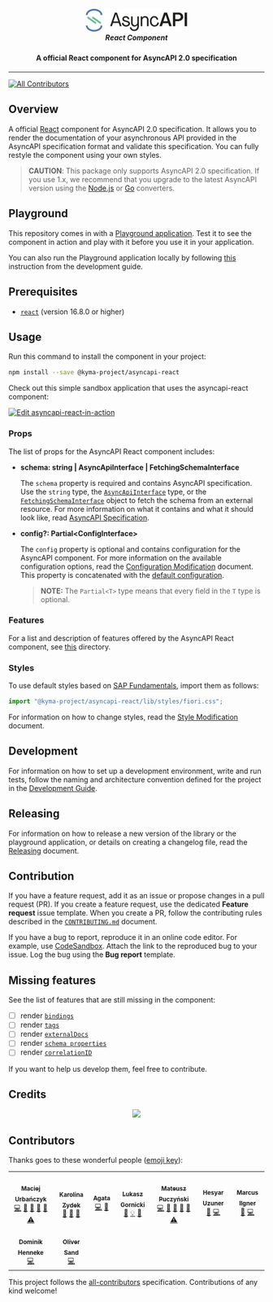 <h5 align="center">
  <img src="./.github/assets/logo.png" alt="AsyncAPI logo" width="200">
  <br>
  React Component
</h5>
<h4 align="center">A official React component for AsyncAPI 2.0 specification</h4>

---

[![All Contributors](https://img.shields.io/badge/all_contributors-5-orange.svg?style=flat-square)](#contributors)

## Overview

A official [React](https://reactjs.org/) component for AsyncAPI 2.0 specification. It allows you to render the documentation of your asynchronous API provided in the AsyncAPI specification format and validate this specification. You can fully restyle the component using your own styles.

> **CAUTION**: This package only supports AsyncAPI 2.0 specification. If you use 1.x, we recommend that you upgrade to the latest AsyncAPI version using the [Node.js](https://github.com/asyncapi/converter) or [Go](https://github.com/asyncapi/converter-go) converters.

## Playground

This repository comes in with a [Playground application](https://asyncapi.github.io/asyncapi-react/). Test it to see the component in action and play with it before you use it in your application.

You can also run the Playground application locally by following [this](./docs/development/guide.md#install-dependencies) instruction from the development guide.

## Prerequisites

- [`react`](https://github.com/facebook/react/) (version 16.8.0 or higher)

## Usage

Run this command to install the component in your project:

```sh
npm install --save @kyma-project/asyncapi-react
```

Check out this simple sandbox application that uses the asyncapi-react component:

[![Edit asyncapi-react-in-action](https://codesandbox.io/static/img/play-codesandbox.svg)](https://codesandbox.io/s/github/derberg/asyncapi-react-in-action/tree/master/?fontsize=14)

### Props

The list of props for the AsyncAPI React component includes:

- **schema: string | AsyncApiInterface | FetchingSchemaInterface**

  The `schema` property is required and contains AsyncAPI specification. Use the `string` type, the [`AsyncApiInterface`](./library/src/types.ts#L13) type, or the [`FetchingSchemaInterface`](./library/src/helpers/fetchSchema.ts#L1) object to fetch the schema from an external resource. For more information on what it contains and what it should look like, read [AsyncAPI Specification](https://github.com/asyncapi/asyncapi#asyncapi-specification).

- **config?: Partial<ConfigInterface\>**

  The `config` property is optional and contains configuration for the AsyncAPI component. For more information on the available configuration options, read the [Configuration Modification](./docs/configuration/config-modification.md) document.
  This property is concatenated with the [default configuration](./library/src/config/default.ts).

  > **NOTE:** The `Partial<T>` type means that every field in the `T` type is optional.

### Features

For a list and description of features offered by the AsyncAPI React component, see [this](./docs/features) directory.

### Styles

To use default styles based on [SAP Fundamentals](https://sap.github.io/fundamental/), import them as follows:

``` js
import "@kyma-project/asyncapi-react/lib/styles/fiori.css";
```

For information on how to change styles, read the [Style Modification](./docs/configuration/style-modification.md) document.

## Development

For information on how to set up a development environment, write and run tests, follow the naming and architecture convention defined for the project in the [Development Guide](./docs/development/guide.md).

## Releasing

For information on how to release a new version of the library or the playground application, or details on creating a changelog file, read the [Releasing](./docs/development/releasing.md) document.

## Contribution

If you have a feature request, add it as an issue or propose changes in a pull request (PR).
If you create a feature request, use the dedicated **Feature request** issue template. When you create a PR, follow the contributing rules described in the [`CONTRIBUTING.md`](CONTRIBUTING.md) document.

If you have a bug to report, reproduce it in an online code editor. For example, use [CodeSandbox](https://codesandbox.io/). Attach the link to the reproduced bug to your issue. Log the bug using the **Bug report** template.

## Missing features

See the list of features that are still missing in the component:

- [ ] render [`bindings`](https://github.com/asyncapi/asyncapi/blob/master/versions/2.0.0/asyncapi.md#fixed-fields-19)
- [ ] render [`tags`](https://github.com/asyncapi/asyncapi/blob/master/versions/2.0.0/asyncapi.md#tagsObject)
- [ ] render [`externalDocs`](https://github.com/asyncapi/asyncapi/blob/master/versions/2.0.0/asyncapi.md#externalDocumentationObject)
- [ ] render [`schema properties`](https://github.com/asyncapi/asyncapi/blob/master/versions/2.0.0/asyncapi.md#properties) 
- [ ] render [`correlationID`](https://github.com/asyncapi/asyncapi/blob/master/versions/2.0.0/asyncapi.md#correlationIdObject)

If you want to help us develop them, feel free to contribute.

## Credits

<p align="center">
 <a href="https://kyma-project.io/" target="_blank">
  <img src="https://raw.githubusercontent.com/kyma-project/kyma/master/logo.png" width="235">
 </a>
</p>

## Contributors

Thanks goes to these wonderful people ([emoji key](https://github.com/all-contributors/all-contributors#emoji-key)):

<!-- ALL-CONTRIBUTORS-LIST:START - Do not remove or modify this section -->
<!-- prettier-ignore-start -->
<!-- markdownlint-disable -->
<table>
  <tr>
    <td align="center"><a href="https://github.com/magicmatatjahu"><img src="https://avatars2.githubusercontent.com/u/20404945?v=4" width="100px;" alt=""/><br /><sub><b>Maciej Urbańczyk</b></sub></a><br /><a href="https://github.com/asyncapi/asyncapi-react/commits?author=magicmatatjahu" title="Code">💻</a> <a href="https://github.com/asyncapi/asyncapi-react/commits?author=magicmatatjahu" title="Documentation">📖</a> <a href="#ideas-magicmatatjahu" title="Ideas, Planning, & Feedback">🤔</a> <a href="#maintenance-magicmatatjahu" title="Maintenance">🚧</a> <a href="https://github.com/asyncapi/asyncapi-react/pulls?q=is%3Apr+reviewed-by%3Amagicmatatjahu" title="Reviewed Pull Requests">👀</a> <a href="https://github.com/asyncapi/asyncapi-react/commits?author=magicmatatjahu" title="Tests">⚠️</a></td>
    <td align="center"><a href="https://github.com/kazydek"><img src="https://avatars0.githubusercontent.com/u/40655785?v=4" width="100px;" alt=""/><br /><sub><b>Karolina Zydek</b></sub></a><br /><a href="https://github.com/asyncapi/asyncapi-react/commits?author=kazydek" title="Documentation">📖</a> <a href="https://github.com/asyncapi/asyncapi-react/pulls?q=is%3Apr+reviewed-by%3Akazydek" title="Reviewed Pull Requests">👀</a> <a href="#maintenance-kazydek" title="Maintenance">🚧</a></td>
    <td align="center"><a href="https://github.com/akucharska"><img src="https://avatars3.githubusercontent.com/u/20790348?v=4" width="100px;" alt=""/><br /><sub><b>Agata</b></sub></a><br /><a href="https://github.com/asyncapi/asyncapi-react/commits?author=akucharska" title="Code">💻</a> <a href="#maintenance-akucharska" title="Maintenance">🚧</a></td>
    <td align="center"><a href="http://resume.github.io/?derberg"><img src="https://avatars1.githubusercontent.com/u/6995927?v=4" width="100px;" alt=""/><br /><sub><b>Lukasz Gornicki</b></sub></a><br /><a href="https://github.com/asyncapi/asyncapi-react/commits?author=derberg" title="Documentation">📖</a> <a href="#example-derberg" title="Examples">💡</a> <a href="#ideas-derberg" title="Ideas, Planning, & Feedback">🤔</a></td>
    <td align="center"><a href="https://github.com/aerfio"><img src="https://avatars0.githubusercontent.com/u/17271979?v=4" width="100px;" alt=""/><br /><sub><b>Mateusz Puczyński</b></sub></a><br /><a href="https://github.com/asyncapi/asyncapi-react/commits?author=aerfio" title="Code">💻</a> <a href="https://github.com/asyncapi/asyncapi-react/commits?author=aerfio" title="Documentation">📖</a> <a href="#ideas-aerfio" title="Ideas, Planning, & Feedback">🤔</a> <a href="#maintenance-aerfio" title="Maintenance">🚧</a> <a href="https://github.com/asyncapi/asyncapi-react/pulls?q=is%3Apr+reviewed-by%3Aaerfio" title="Reviewed Pull Requests">👀</a> <a href="https://github.com/asyncapi/asyncapi-react/commits?author=aerfio" title="Tests">⚠️</a></td>
    <td align="center"><a href="https://www.hash-tech.ch"><img src="https://avatars1.githubusercontent.com/u/35898?v=4" width="100px;" alt=""/><br /><sub><b>Hesyar Uzuner</b></sub></a><br /><a href="https://github.com/asyncapi/asyncapi-react/issues?q=author%3Ahesyar" title="Bug reports">🐛</a> <a href="https://github.com/asyncapi/asyncapi-react/commits?author=hesyar" title="Code">💻</a></td>
    <td align="center"><a href="https://marcusilgner.com"><img src="https://avatars0.githubusercontent.com/u/160025?v=4" width="100px;" alt=""/><br /><sub><b>Marcus Ilgner</b></sub></a><br /><a href="https://github.com/asyncapi/asyncapi-react/issues?q=author%3Amilgner" title="Bug reports">🐛</a> <a href="https://github.com/asyncapi/asyncapi-react/commits?author=milgner" title="Code">💻</a></td>
  </tr>
  <tr>
    <td align="center"><a href="https://github.com/dhenneke"><img src="https://avatars0.githubusercontent.com/u/720821?v=4" width="100px;" alt=""/><br /><sub><b>Dominik Henneke</b></sub></a><br /><a href="https://github.com/asyncapi/asyncapi-react/commits?author=dhenneke" title="Code">💻</a></td>
    <td align="center"><a href="https://github.com/Fox32"><img src="https://avatars1.githubusercontent.com/u/648527?v=4" width="100px;" alt=""/><br /><sub><b>Oliver Sand</b></sub></a><br /><a href="https://github.com/asyncapi/asyncapi-react/commits?author=Fox32" title="Code">💻</a></td>
  </tr>
</table>

<!-- markdownlint-enable -->
<!-- prettier-ignore-end -->
<!-- ALL-CONTRIBUTORS-LIST:END -->

This project follows the [all-contributors](https://github.com/all-contributors/all-contributors) specification. Contributions of any kind welcome!
